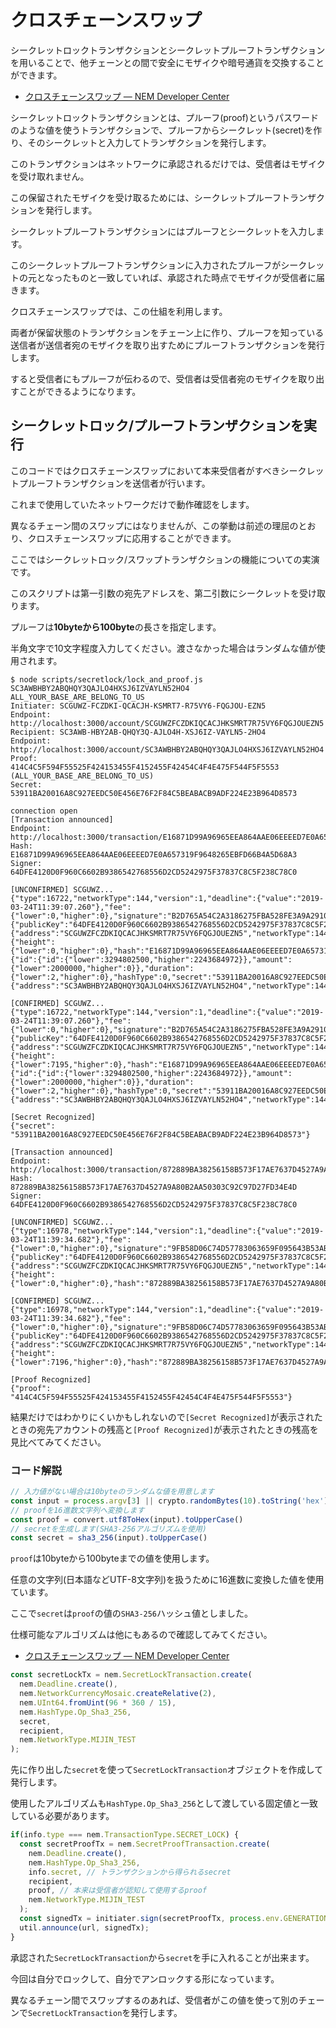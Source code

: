 # クロスチェーンスワップ

シークレットロックトランザクションとシークレットプルーフトランザクションを用いることで、他チェーンとの間で安全にモザイクや暗号通貨を交換することができます。

- [クロスチェーンスワップ — NEM Developer Center](https://nemtech.github.io/ja/concepts/cross-chain-swaps.html)

シークレットロックトランザクションとは、プルーフ(proof)というパスワードのような値を使うトランザクションで、プルーフからシークレット(secret)を作り、そのシークレットと入力してトランザクションを発行します。

このトランザクションはネットワークに承認されるだけでは、受信者はモザイクを受け取れません。

この保留されたモザイクを受け取るためには、シークレットプルーフトランザクションを発行します。

シークレットプルーフトランザクションにはプルーフとシークレットを入力します。

このシークレットプルーフトランザクションに入力されたプルーフがシークレットの元となったものと一致していれば、承認された時点でモザイクが受信者に届きます。

クロスチェーンスワップでは、この仕組を利用します。

両者が保留状態のトランザクションをチェーン上に作り、プルーフを知っている送信者が送信者宛のモザイクを取り出すためにプルーフトランザクションを発行します。

すると受信者にもプルーフが伝わるので、受信者は受信者宛のモザイクを取り出すことができるようになります。


## シークレットロック/プルーフトランザクションを実行

このコードではクロスチェーンスワップにおいて本来受信者がすべきシークレットプルーフトランザクションを送信者が行います。

これまで使用していたネットワークだけで動作確認をします。

異なるチェーン間のスワップにはなりませんが、この挙動は前述の理屈のとおり、クロスチェーンスワップに応用することができます。

ここではシークレットロック/スワップトランザクションの機能についての実演です。

このスクリプトは第一引数の宛先アドレスを、第二引数にシークレットを受け取ります。

プルーフは**10byteから100byte**の長さを指定します。

半角文字で10文字程度入力してください。渡さなかった場合はランダムな値が使用されます。

```shell
$ node scripts/secretlock/lock_and_proof.js SC3AWBHBY2ABQHQY3QAJLO4HXSJ6IZVAYLN52HO4 ALL_YOUR_BASE_ARE_BELONG_TO_US
Initiater: SCGUWZ-FCZDKI-QCACJH-KSMRT7-R75VY6-FQGJOU-EZN5
Endpoint:  http://localhost:3000/account/SCGUWZFCZDKIQCACJHKSMRT7R75VY6FQGJOUEZN5
Recipient: SC3AWB-HBY2AB-QHQY3Q-AJLO4H-XSJ6IZ-VAYLN5-2HO4
Endpoint:  http://localhost:3000/account/SC3AWBHBY2ABQHQY3QAJLO4HXSJ6IZVAYLN52HO4
Proof:     414C4C5F594F55525F424153455F4152455F42454C4F4E475F544F5F5553 (ALL_YOUR_BASE_ARE_BELONG_TO_US)
Secret:    53911BA20016A8C927EEDC50E456E76F2F84C5BEABACB9ADF224E23B964D8573

connection open
[Transaction announced]
Endpoint: http://localhost:3000/transaction/E16871D99A96965EEA864AAE06EEEED7E0A657319F9648265EBFD66B4A5D68A3
Hash:     E16871D99A96965EEA864AAE06EEEED7E0A657319F9648265EBFD66B4A5D68A3
Signer:   64DFE4120D0F960C6602B9386542768556D2CD5242975F37837C8C5F238C78C0

[UNCONFIRMED] SCGUWZ...
{"type":16722,"networkType":144,"version":1,"deadline":{"value":"2019-03-24T11:39:07.260"},"fee":{"lower":0,"higher":0},"signature":"B2D765A54C2A3186275FBA528FE3A9A2910CF84B66F141892F8ED0C77574C3F2B40D62ADF70E8C93C399C3894909C3D14783FD202F103BCDDED03EE407EDE20A","signer":{"publicKey":"64DFE4120D0F960C6602B9386542768556D2CD5242975F37837C8C5F238C78C0","address":{"address":"SCGUWZFCZDKIQCACJHKSMRT7R75VY6FQGJOUEZN5","networkType":144}},"transactionInfo":{"height":{"lower":0,"higher":0},"hash":"E16871D99A96965EEA864AAE06EEEED7E0A657319F9648265EBFD66B4A5D68A3","merkleComponentHash":"E16871D99A96965EEA864AAE06EEEED7E0A657319F9648265EBFD66B4A5D68A3"},"mosaic":{"id":{"id":{"lower":3294802500,"higher":2243684972}},"amount":{"lower":2000000,"higher":0}},"duration":{"lower":2,"higher":0},"hashType":0,"secret":"53911BA20016A8C927EEDC50E456E76F2F84C5BEABACB9ADF224E23B964D8573","recipient":{"address":"SC3AWBHBY2ABQHQY3QAJLO4HXSJ6IZVAYLN52HO4","networkType":144}}

[CONFIRMED] SCGUWZ...
{"type":16722,"networkType":144,"version":1,"deadline":{"value":"2019-03-24T11:39:07.260"},"fee":{"lower":0,"higher":0},"signature":"B2D765A54C2A3186275FBA528FE3A9A2910CF84B66F141892F8ED0C77574C3F2B40D62ADF70E8C93C399C3894909C3D14783FD202F103BCDDED03EE407EDE20A","signer":{"publicKey":"64DFE4120D0F960C6602B9386542768556D2CD5242975F37837C8C5F238C78C0","address":{"address":"SCGUWZFCZDKIQCACJHKSMRT7R75VY6FQGJOUEZN5","networkType":144}},"transactionInfo":{"height":{"lower":7195,"higher":0},"hash":"E16871D99A96965EEA864AAE06EEEED7E0A657319F9648265EBFD66B4A5D68A3","merkleComponentHash":"E16871D99A96965EEA864AAE06EEEED7E0A657319F9648265EBFD66B4A5D68A3"},"mosaic":{"id":{"id":{"lower":3294802500,"higher":2243684972}},"amount":{"lower":2000000,"higher":0}},"duration":{"lower":2,"higher":0},"hashType":0,"secret":"53911BA20016A8C927EEDC50E456E76F2F84C5BEABACB9ADF224E23B964D8573","recipient":{"address":"SC3AWBHBY2ABQHQY3QAJLO4HXSJ6IZVAYLN52HO4","networkType":144}}

[Secret Recognized]
{"secret": "53911BA20016A8C927EEDC50E456E76F2F84C5BEABACB9ADF224E23B964D8573"}

[Transaction announced]
Endpoint: http://localhost:3000/transaction/872889BA38256158B573F17AE7637D4527A9A80B2AA50303C92C97D27FD34E4D
Hash:     872889BA38256158B573F17AE7637D4527A9A80B2AA50303C92C97D27FD34E4D
Signer:   64DFE4120D0F960C6602B9386542768556D2CD5242975F37837C8C5F238C78C0

[UNCONFIRMED] SCGUWZ...
{"type":16978,"networkType":144,"version":1,"deadline":{"value":"2019-03-24T11:39:34.682"},"fee":{"lower":0,"higher":0},"signature":"9FB58D06C74D57783063659F095643B53AB045D207D331BA225EFB07D2EC6DCB3321FC4317C40A3E6A78A93FB9817056BBC225F80834285EDC28E3E764E38703","signer":{"publicKey":"64DFE4120D0F960C6602B9386542768556D2CD5242975F37837C8C5F238C78C0","address":{"address":"SCGUWZFCZDKIQCACJHKSMRT7R75VY6FQGJOUEZN5","networkType":144}},"transactionInfo":{"height":{"lower":0,"higher":0},"hash":"872889BA38256158B573F17AE7637D4527A9A80B2AA50303C92C97D27FD34E4D","merkleComponentHash":"872889BA38256158B573F17AE7637D4527A9A80B2AA50303C92C97D27FD34E4D"},"hashType":0,"secret":"53911BA20016A8C927EEDC50E456E76F2F84C5BEABACB9ADF224E23B964D8573","proof":"414C4C5F594F55525F424153455F4152455F42454C4F4E475F544F5F5553"}

[CONFIRMED] SCGUWZ...
{"type":16978,"networkType":144,"version":1,"deadline":{"value":"2019-03-24T11:39:34.682"},"fee":{"lower":0,"higher":0},"signature":"9FB58D06C74D57783063659F095643B53AB045D207D331BA225EFB07D2EC6DCB3321FC4317C40A3E6A78A93FB9817056BBC225F80834285EDC28E3E764E38703","signer":{"publicKey":"64DFE4120D0F960C6602B9386542768556D2CD5242975F37837C8C5F238C78C0","address":{"address":"SCGUWZFCZDKIQCACJHKSMRT7R75VY6FQGJOUEZN5","networkType":144}},"transactionInfo":{"height":{"lower":7196,"higher":0},"hash":"872889BA38256158B573F17AE7637D4527A9A80B2AA50303C92C97D27FD34E4D","merkleComponentHash":"872889BA38256158B573F17AE7637D4527A9A80B2AA50303C92C97D27FD34E4D"},"hashType":0,"secret":"53911BA20016A8C927EEDC50E456E76F2F84C5BEABACB9ADF224E23B964D8573","proof":"414C4C5F594F55525F424153455F4152455F42454C4F4E475F544F5F5553"}

[Proof Recognized]
{"proof": "414C4C5F594F55525F424153455F4152455F42454C4F4E475F544F5F5553"}
```

結果だけではわかりにくいかもしれないので`[Secret Recognized]`が表示されたときの宛先アカウントの残高と`[Proof Recognized]`が表示されたときの残高を見比べてみてください。


### コード解説

```javascript
// 入力値がない場合は10byteのランダムな値を用意します
const input = process.argv[3] || crypto.randomBytes(10).toString('hex');
// proofを16進数文字列へ変換します
const proof = convert.utf8ToHex(input).toUpperCase()
// secretを生成します(SHA3-256アルゴリズムを使用)
const secret = sha3_256(input).toUpperCase()
```

`proof`は10byteから100byteまでの値を使用します。

任意の文字列(日本語などUTF-8文字列)を扱うために16進数に変換した値を使用ています。

ここで`secret`は`proof`の値の`SHA3-256`ハッシュ値としました。

仕様可能なアルゴリズムは他にもあるので確認してみてください。

- [クロスチェーンスワップ — NEM Developer Center](https://nemtech.github.io/ja/concepts/cross-chain-swaps.html#lockhashalgorithm)

```javascript
const secretLockTx = nem.SecretLockTransaction.create(
  nem.Deadline.create(),
  nem.NetworkCurrencyMosaic.createRelative(2),
  nem.UInt64.fromUint(96 * 360 / 15),
  nem.HashType.Op_Sha3_256,
  secret,
  recipient,
  nem.NetworkType.MIJIN_TEST
);
```

先に作り出した`secret`を使って`SecretLockTransaction`オブジェクトを作成して発行します。

使用したアルゴリズムも`HashType.Op_Sha3_256`として渡している固定値と一致している必要があります。


```javascript
if(info.type === nem.TransactionType.SECRET_LOCK) {
  const secretProofTx = nem.SecretProofTransaction.create(
    nem.Deadline.create(),
    nem.HashType.Op_Sha3_256,
    info.secret, // トランザクションから得られるsecret
    recipient,
    proof, // 本来は受信者が認知して使用するproof
    nem.NetworkType.MIJIN_TEST
  );
  const signedTx = initiater.sign(secretProofTx, process.env.GENERATION_HASH);
  util.announce(url, signedTx);
}
```

承認された`SecretLockTransaction`から`secret`を手に入れることが出来ます。

今回は自分でロックして、自分でアンロックする形になっています。

異なるチェーン間でスワップするのあれば、受信者がこの値を使って別のチェーンで`SecretLockTransaction`を発行します。
